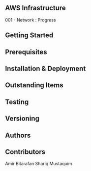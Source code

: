 ## AWS Infrastructure

001 - Network : Progress

## Getting Started

## Prerequisites

## Installation & Deployment

## Outstanding Items

## Testing

## Versioning

## Authors

## Contributors

Amir Bitarafan
Shariq Mustaquim
